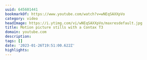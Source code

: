 ```yaml
---
uuid: 645601441
bookmarkOf: https://www.youtube.com/watch?v=wNEqSAXXpVo
category: video
headImage: https://i.ytimg.com/vi/wNEqSAXXpVo/maxresdefault.jpg
title: Motion picture stills with a Contax T3
domain: youtube.com
description:
tags: []
date: '2023-01-26T19:51:00.622Z'
highlights:
---
```




